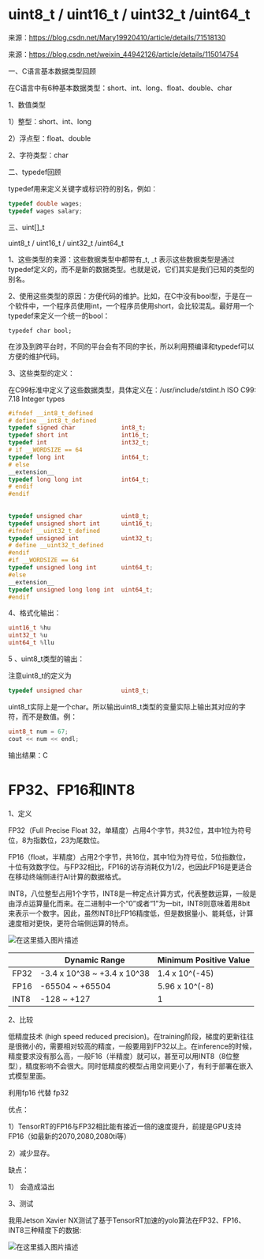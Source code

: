 # uint8_t / uint16_t / uint32_t /uint64_t

来源：https://blog.csdn.net/Mary19920410/article/details/71518130

来源：https://blog.csdn.net/weixin_44942126/article/details/115014754

一、C语言基本数据类型回顾

在C语言中有6种基本数据类型：short、int、long、float、double、char

1、数值类型

1）整型：short、int、long

2）浮点型：float、double

2、字符类型：char

二、typedef回顾

typedef用来定义关键字或标识符的别名，例如：

```c
typedef double wages;
typedef wages salary;
```

三、uint[]_t

uint8_t / uint16_t / uint32_t /uint64_t

1、这些类型的来源：这些数据类型中都带有_t, _t 表示这些数据类型是通过typedef定义的，而不是新的数据类型。也就是说，它们其实是我们已知的类型的别名。

2、使用这些类型的原因：方便代码的维护。比如，在C中没有bool型，于是在一个软件中，一个程序员使用int，一个程序员使用short，会比较混乱。最好用一个typedef来定义一个统一的bool：

```
typedef char bool;
```

在涉及到跨平台时，不同的平台会有不同的字长，所以利用预编译和typedef可以方便的维护代码。

3、这些类型的定义：

在C99标准中定义了这些数据类型，具体定义在：/usr/include/stdint.h      ISO C99: 7.18 Integer types

```c
#ifndef __int8_t_defined  
# define __int8_t_defined  
typedef signed char             int8_t;   
typedef short int               int16_t;  
typedef int                     int32_t;  
# if __WORDSIZE == 64  
typedef long int                int64_t;  
# else  
__extension__  
typedef long long int           int64_t;  
# endif  
#endif  
  
  
typedef unsigned char           uint8_t;  
typedef unsigned short int      uint16_t;  
#ifndef __uint32_t_defined  
typedef unsigned int            uint32_t;  
# define __uint32_t_defined  
#endif  
#if __WORDSIZE == 64  
typedef unsigned long int       uint64_t;  
#else  
__extension__  
typedef unsigned long long int  uint64_t;  
#endif  
```

4、格式化输出：

```cpp
uint16_t %hu
uint32_t %u
uint64_t %llu
```

5 、uint8_t类型的输出：

注意uint8_t的定义为

```c
typedef unsigned char           uint8_t;
```

uint8_t实际上是一个char。所以输出uint8_t类型的变量实际上输出其对应的字符，而不是数值。例：

```c
uint8_t num = 67;
cout << num << endl;
```

输出结果：C

# FP32、FP16和INT8

1、定义

FP32（Full Precise Float 32，单精度）占用4个字节，共32位，其中1位为符号位，8为指数位，23为尾数位。

FP16（float，半精度）占用2个字节，共16位，其中1位为符号位，5位指数位，十位有效数字位。与FP32相比，FP16的访存消耗仅为1/2，也因此FP16是更适合在移动终端侧进行AI计算的数据格式。

INT8，八位整型占用1个字节，INT8是一种定点计算方式，代表整数运算，一般是由浮点运算量化而来。在二进制中一个“0”或者“1”为一bit，INT8则意味着用8bit来表示一个数字。因此，虽然INT8比FP16精度低，但是数据量小、能耗低，计算速度相对更快，更符合端侧运算的特点。

![在这里插入图片描述](https://img-blog.csdnimg.cn/20210426181444527.png)

|      | Dynamic Range               | Minimum Positive Value |
| ---- | --------------------------- | ---------------------- |
| FP32 | -3.4 x 10^38 ~ +3.4 x 10^38 | 1.4 x 10^(-45)         |
| FP16 | -65504 ~ +65504             | 5.96 x 10^(-8)         |
| INT8 | -128 ~ +127                 | 1                      |

2、比较

低精度技术 (high speed reduced precision)。在training阶段，梯度的更新往往是很微小的，需要相对较高的精度，一般要用到FP32以上。在inference的时候，精度要求没有那么高，一般F16（半精度）就可以，甚至可以用INT8（8位整型），精度影响不会很大。同时低精度的模型占用空间更小了，有利于部署在嵌入式模型里面。

利用fp16 代替 fp32

优点：

1）TensorRT的FP16与FP32相比能有接近一倍的速度提升，前提是GPU支持FP16（如最新的2070,2080,2080ti等）

2）减少显存。

缺点：

1） 会造成溢出

3、测试

我用Jetson Xavier NX测试了基于TensorRT加速的yolo算法在FP32、FP16、INT8三种精度下的数据:

![在这里插入图片描述](https://img-blog.csdnimg.cn/20210426210222511.png?x-oss-process=image/watermark,type_ZmFuZ3poZW5naGVpdGk,shadow_10,text_aHR0cHM6Ly9ibG9nLmNzZG4ubmV0L3dlaXhpbl80NDk0MjEyNg==,size_16,color_FFFFFF,t_70)
